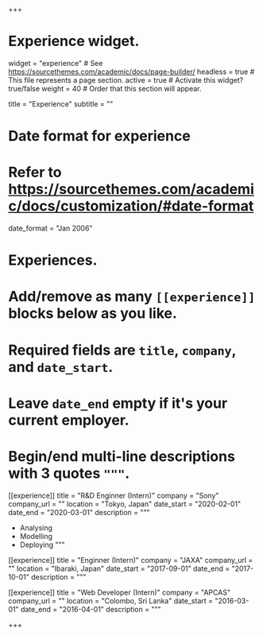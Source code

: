 +++
# Experience widget.
widget = "experience"  # See https://sourcethemes.com/academic/docs/page-builder/
headless = true  # This file represents a page section.
active = true  # Activate this widget? true/false
weight = 40  # Order that this section will appear.

title = "Experience"
subtitle = ""

# Date format for experience
#   Refer to https://sourcethemes.com/academic/docs/customization/#date-format
date_format = "Jan 2006"

# Experiences.
#   Add/remove as many `[[experience]]` blocks below as you like.
#   Required fields are `title`, `company`, and `date_start`.
#   Leave `date_end` empty if it's your current employer.
#   Begin/end multi-line descriptions with 3 quotes `"""`.
[[experience]]
  title = "R&D Enginner (Intern)"
  company = "Sony"
  company_url = ""
  location = "Tokyo, Japan"
  date_start = "2020-02-01"
  date_end = "2020-03-01"
  description = """
  
  * Analysing
  * Modelling
  * Deploying
  """

[[experience]]
  title = "Enginner (Intern)"
  company = "JAXA"
  company_url = ""
  location = "Ibaraki, Japan"
  date_start = "2017-09-01"
  date_end = "2017-10-01"
  description = """

[[experience]]
  title = "Web Developer (Intern)"
  company = "APCAS"
  company_url = ""
  location = "Colombo, Sri Lanka"
  date_start = "2016-03-01"
  date_end = "2016-04-01"
  description = """

+++
